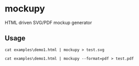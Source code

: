 # mockupy
HTML driven SVG/PDF mockup generator

## Usage

```
cat examples\demo1.html | mockupy > test.svg
```

```
cat examples\demo1.html | mockupy --format=pdf > test.pdf
```
